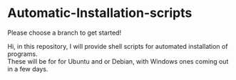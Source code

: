 # Automatic-Installation-scripts

Please choose a branch to get started!

Hi,
in this repository, I will provide shell scripts for automated installation of programs.  
These will be for for Ubuntu and or Debian, with Windows ones coming out in a few days.
